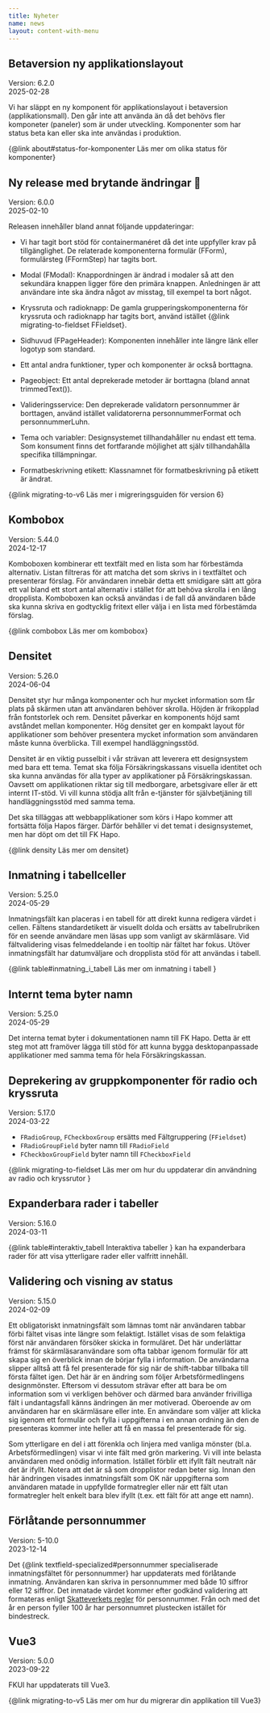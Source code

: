 ```yaml
---
title: Nyheter
name: news
layout: content-with-menu
---
```


## Betaversion ny applikationslayout

Version: 6.2.0 <br>
2025-02-28

Vi har släppt en ny komponent för applikationslayout i betaversion (applikationsmall).
Den går inte att använda än då det behövs fler komponeter (paneler) som är under utveckling.
Komponenter som har status beta kan eller ska inte användas i produktion.

{@link about#status-for-komponenter Läs mer om olika status för komponenter}

## Ny release med brytande ändringar &#127881;

Version: 6.0.0 <br>
2025-02-10

Releasen innehåller bland annat följande uppdateringar:

- Vi har tagit bort stöd för containermanéret då det inte uppfyller krav på tillgänglighet.
  De relaterade komponenterna formulär (FForm), formulärsteg (FFormStep) har tagits bort.

- Modal (FModal): Knappordningen är ändrad i modaler så att den sekundära knappen ligger före den primära knappen.
  Anledningen är att användare inte ska ändra något av misstag, till exempel ta bort något.

- Kryssruta och radioknapp: De gamla grupperingskomponenterna för kryssruta och radioknapp har tagits bort, använd istället {@link migrating-to-fieldset FFieldset}.

- Sidhuvud (FPageHeader): Komponenten innehåller inte längre länk eller logotyp som standard.

- Ett antal andra funktioner, typer och komponenter är också borttagna.

- Pageobject: Ett antal deprekerade metoder är borttagna (bland annat trimmedText()).

- Valideringsservice: Den deprekerade validatorn personnummer är borttagen, använd istället validatorerna personnummerFormat och personnummerLuhn.

- Tema och variabler: Designsystemet tillhandahåller nu endast ett tema.
  Som konsument finns det fortfarande möjlighet att själv tillhandahålla specifika tillämpningar.

- Formatbeskrivning etikett: Klassnamnet för formatbeskrivning på etikett är ändrat.

{@link migrating-to-v6 Läs mer i migreringsguiden för version 6}

## Kombobox

Version: 5.44.0 <br>
2024-12-17

Komboboxen kombinerar ett textfält med en lista som har förbestämda alternativ. Listan filtreras för att matcha det som skrivs in i textfältet och presenterar förslag. För användaren innebär detta ett smidigare sätt att göra ett val bland ett stort antal alternativ i stället för att behöva skrolla i en lång dropplista. Komboboxen kan också användas i de fall då användaren både ska kunna skriva en godtycklig fritext eller välja i en lista med förbestämda förslag.

{@link combobox Läs mer om kombobox}

## Densitet

Version: 5.26.0 <br>
2024-06-04

Densitet styr hur många komponenter och hur mycket information som får plats på skärmen utan att användaren behöver skrolla. Höjden är frikopplad från fontstorlek och rem. Densitet påverkar en komponents höjd samt avståndet mellan komponenter. Hög densitet ger en kompakt layout för applikationer som behöver presentera mycket information som användaren måste kunna överblicka. Till exempel handläggningsstöd.

Densitet är en viktig pusselbit i vår strävan att leverera ett designsystem med bara ett tema. Temat ska följa Försäkringskassans visuella identitet och ska kunna användas för alla typer av applikationer på Försäkringskassan. Oavsett om applikationen riktar sig till medborgare, arbetsgivare eller är ett internt IT-stöd. Vi vill kunna stödja allt från e-tjänster för självbetjäning till handläggningsstöd med samma tema.

Det ska tilläggas att webbapplikationer som körs i Hapo kommer att fortsätta följa Hapos färger. Därför behåller vi det temat i designsystemet, men har döpt om det till FK Hapo.

{@link density Läs mer om densitet}

## Inmatning i tabellceller

Version: 5.25.0 <br>
2024-05-29

Inmatningsfält kan placeras i en tabell för att direkt kunna redigera värdet i cellen. Fältens standardetikett är visuellt dolda och ersätts av tabellrubriken för en seende användare men läsas upp som vanligt av skärmläsare. Vid fältvalidering visas felmeddelande i en tooltip när fältet har fokus. Utöver inmatningsfält har datumväljare och dropplista stöd för att användas i tabell.

{@link table#inmatning_i_tabell Läs mer om inmatning i tabell }

## Internt tema byter namn

Version: 5.25.0 <br>
2024-05-29

Det interna temat byter i dokumentationen namn till FK Hapo. Detta är ett steg mot att framöver lägga till stöd för att kunna bygga desktopanpassade applikationer med samma tema för hela Försäkringskassan.

## Deprekering av gruppkomponenter för radio och kryssruta

Version: 5.17.0 <br>
2024-03-22

- `FRadioGroup`, `FCheckboxGroup` ersätts med Fältgruppering (`FFieldset`)
- `FRadioGroupField` byter namn till `FRadioField`
- `FCheckboxGroupField` byter namn till `FCheckboxField`

{@link migrating-to-fieldset Läs mer om hur du uppdaterar din användning av radio och kryssrutor }

## Expanderbara rader i tabeller

Version: 5.16.0 <br>
2024-03-11

{@link table#interaktiv_tabell Interaktiva tabeller } kan ha expanderbara rader för att visa ytterligare rader eller valfritt innehåll.

## Validering och visning av status

Version: 5.15.0 <br>
2024-02-09

Ett obligatoriskt inmatningsfält som lämnas tomt när användaren tabbar förbi fältet visas inte längre som felaktigt. Istället visas de som felaktiga först när användaren
försöker skicka in formuläret.
Det här underlättar främst för skärmläsaranvändare som ofta tabbar igenom formulär för att skapa sig en överblick innan de börjar fylla i information. De användarna slipper alltså att få fel presenterade för sig när de shift-tabbar tillbaka till första fältet igen.
Det här är en ändring som följer Arbetsförmedlingens designmönster. Eftersom vi dessutom strävar efter att bara be om information som vi verkligen behöver och därmed bara använder frivilliga fält i undantagsfall känns ändringen än mer motiverad. Oberoende av om användaren har en skärmläsare eller inte.
En användare som väljer att klicka sig igenom ett formulär och fylla i uppgifterna i en annan ordning än den de presenteras kommer inte heller att få en massa fel presenterade för sig.

Som ytterligare en del i att förenkla och linjera med vanliga mönster (bl.a. Arbetsförmedlingen) visar vi inte fält med grön markering. Vi vill inte belasta användaren med onödig information.
Istället förblir ett ifyllt fält neutralt när det är ifyllt. Notera att det är så som dropplistor redan beter sig.
Innan den här ändringen visades inmatningsfält som OK när uppgifterna som användaren matade in uppfyllde formatregler eller när ett fält utan formatregler helt enkelt bara
blev ifyllt (t.ex. ett fält för att ange ett namn).

## Förlåtande personnummer

Version: 5-10.0 <br>
2023-12-14

Det {@link textfield-specialized#personnummer specialiserade inmatningsfältet för personnummer} har uppdaterats med förlåtande inmatning. Användaren kan skriva in personnummer med både 10 siffror eller 12 siffror. Det inmatade värdet kommer efter godkänd validering att formateras enligt [Skatteverkets regler](https://www.skatteverket.se/privat/folkbokforing/personnummer.4.3810a01c150939e893f18c29.html) för personnummer. Från och med det år en person fyller 100 år har personnumret plustecken istället för bindestreck.

## Vue3

Version: 5.0.0 <br>
2023-09-22

FKUI har uppdaterats till Vue3.

{@link migrating-to-v5 Läs mer om hur du migrerar din applikation till Vue3}
